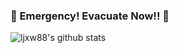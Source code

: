 ### 🌚 Emergency! Evacuate Now!! 🌝

![ljxw88's github stats](https://github-readme-stats.vercel.app/api?username=ljxw88&show_icons=true&theme=solarized-light)

<!--
**ljxw88/ljxw88** is a ✨ _special_ ✨ repository because its `README.md` (this file) appears on your GitHub profile.

Here are some ideas to get you started:

- 🔭 I’m currently working on ...
- 🌱 I’m currently learning ...
- 👯 I’m looking to collaborate on ...
- 🤔 I’m looking for help with ...
- 💬 Ask me about ...
- 📫 How to reach me: ...
- 😄 Pronouns: ...
- ⚡ Fun fact: ...
-->
